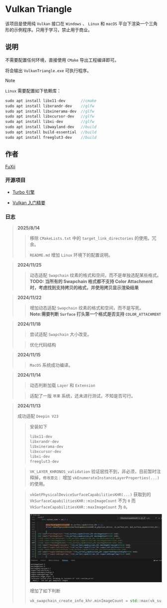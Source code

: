 # Vulkan Triangle

该项目是使用纯 `Vulkan` 接口在 `Windows` 、 `Linux` 和 `macOS` 平台下渲染一个三角形的示例程序。只用于学习，禁止用于商业。

## 说明

不需要配置任何环境，直接使用 `CMake` 导出工程编译即可。

将会输出 `VulkanTriangle.exe` 可执行程序。

> [!NOTE]
> `Linux` 需要配置如下依赖库：
>
> ```cxx
> sudo apt install libx11-dev       //cmake
> sudo apt install libxrandr-dev    //glfw 
> sudo apt install libxinerama-dev  //glfw 
> sudo apt install libxcursor-dev   //glfw 
> sudo apt install libxi-dev        //glfw 
> sudo apt install libwayland-dev   //build 
> sudo apt install build-essential  //build
> sudo apt install freeglut3-dev    //build 
>  ```

## 作者

[FuXii](https://github.com/FuXiii)

### 开源项目

* [Turbo  引擎](https://github.com/FuXiii/Turbo)

* [Vulkan 入门精要](https://fuxiii.github.io/Essentials.of.Vulkan/index.html)

### 日志

> **2025/8/14**
>
> >移除 `CMakeLists.txt` 中的 `target_link_directories` 的使用。冗余。
> >
> >`README.md` 增加 `Linux` 环境下的配置说明。

> **2024/11/25**
>
> >动态适配 `Swapchain` 纹素的格式和空间，而不是单独选配某些格式。  
> >**TODO: 当所有的 Swapchain 格式都不支持 Color Attachment 时，考虑找到支持拷贝的格式，并使用拷贝显示渲染结果**

> **2024/11/22**
>
> >增加动态适配 `Swapchain` 纹素的格式和空间，而不是写死。  
> >**Note:需要判断 `Surface` 打头第一个格式是否支持 `COLOR_ATTACHMENT`**

> **2024/11/18**
>
> >尝试适配 `Swapchain` 大小改变。
>
> >优化代码结构

> **2024/11/15**
>
> >`MacOS` 系统成功编译。

> **2024/11/14**
>
> >动态判断加载 `Layer` 和 `Extension`
>
> >适配了一版 `苹果` 系统，还未进行测试，不知是否可行。

> **2024/11/13**
>
> 成功适配 `Deepin V23`
>
> >安装如下
> >
> > ``` console
> > libx11-dev
> > libxrandr-dev 
> > libxinerama-dev
> > libxcursor-dev
> > libxi-dev
> > freeglut3-dev
> > ```
>
> > `VK_LAYER_KHRONOS_validation` 验证层找不到，非必须，目前暂时注释掉，`修改意见：` 增加 `vkEnumerateInstanceLayerProperties(...)` 的使用。
>
> > `vkGetPhysicalDeviceSurfaceCapabilitiesKHR(...)` 获取到的 `VkSurfaceCapabilitiesKHR::minImageCount` 不为 `0` 而 `VkSurfaceCapabilitiesKHR::maxImageCount` 为 `0`。
>>
>> ![test](./doc/surface_max_min_image.png)
>>
>> 增加了如下判断
>>
>> ```cpp
>>vk_swapchain_create_info_khr.minImageCount = std::max(vk_surface_capabilities_khrminImageCount, vk_surface_capabilities_khr.maxImageCount);
>> ```

